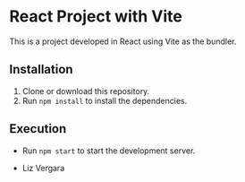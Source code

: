 # React Project with Vite

This is a project developed in React using Vite as the bundler.

## Installation
1. Clone or download this repository.
2. Run `npm install` to install the dependencies.

## Execution
- Run `npm start` to start the development server.

- Liz Vergara
